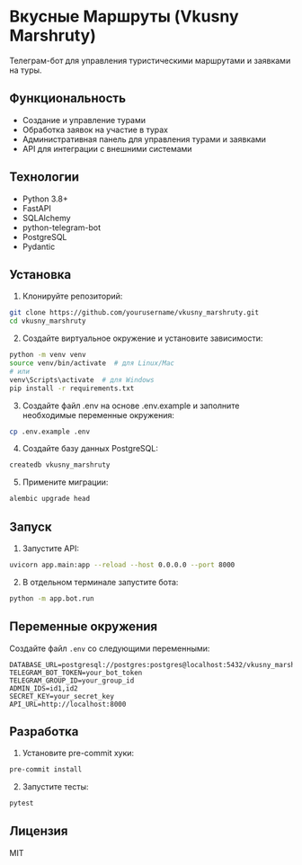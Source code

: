 # Вкусные Маршруты (Vkusny Marshruty)

Телеграм-бот для управления туристическими маршрутами и заявками на туры.

## Функциональность

- Создание и управление турами
- Обработка заявок на участие в турах
- Административная панель для управления турами и заявками
- API для интеграции с внешними системами

## Технологии

- Python 3.8+
- FastAPI
- SQLAlchemy
- python-telegram-bot
- PostgreSQL
- Pydantic

## Установка

1. Клонируйте репозиторий:
```bash
git clone https://github.com/yourusername/vkusny_marshruty.git
cd vkusny_marshruty
```

2. Создайте виртуальное окружение и установите зависимости:
```bash
python -m venv venv
source venv/bin/activate  # для Linux/Mac
# или
venv\Scripts\activate  # для Windows
pip install -r requirements.txt
```

3. Создайте файл .env на основе .env.example и заполните необходимые переменные окружения:
```bash
cp .env.example .env
```

4. Создайте базу данных PostgreSQL:
```bash
createdb vkusny_marshruty
```

5. Примените миграции:
```bash
alembic upgrade head
```

## Запуск

1. Запустите API:
```bash
uvicorn app.main:app --reload --host 0.0.0.0 --port 8000
```

2. В отдельном терминале запустите бота:
```bash
python -m app.bot.run
```

## Переменные окружения

Создайте файл `.env` со следующими переменными:

```
DATABASE_URL=postgresql://postgres:postgres@localhost:5432/vkusny_marshruty
TELEGRAM_BOT_TOKEN=your_bot_token
TELEGRAM_GROUP_ID=your_group_id
ADMIN_IDS=id1,id2
SECRET_KEY=your_secret_key
API_URL=http://localhost:8000
```

## Разработка

1. Установите pre-commit хуки:
```bash
pre-commit install
```

2. Запустите тесты:
```bash
pytest
```

## Лицензия

MIT 